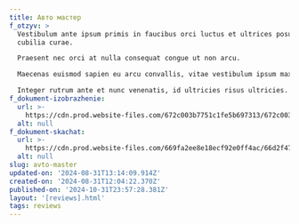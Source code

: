 ```yaml
---
title: Авто мастер
f_otzyv: >
  Vestibulum ante ipsum primis in faucibus orci luctus et ultrices posuere
  cubilia curae.

  Praesent nec orci at nulla consequat congue ut non arcu.

  Maecenas euismod sapien eu arcu convallis, vitae vestibulum ipsum maximus.

  Integer rutrum ante et nunc venenatis, id ultricies risus ultricies.
f_dokument-izobrazhenie:
  url: >-
    https://cdn.prod.website-files.com/672c003b7751c1fe5b697313/672c003b7751c1fe5b69743a_%D0%9E%D1%82%D0%B7%D1%8B%D0%B2-%D0%B7%D0%B0%D0%B1%D0%B8%D0%B2%D0%BA%D0%B0.jpg
  alt: null
f_dokument-skachat:
  url: >-
    https://cdn.prod.website-files.com/669fa2ee8e18ecf92e0ff4ac/66d2f47dc73fcd2173a7feca_image8.jpeg
  alt: null
slug: avto-master
updated-on: '2024-08-31T13:14:09.914Z'
created-on: '2024-08-31T12:04:22.370Z'
published-on: '2024-10-31T23:57:28.381Z'
layout: '[reviews].html'
tags: reviews
---
```



